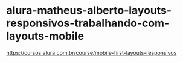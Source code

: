# alura-matheus-alberto-layouts-responsivos-trabalhando-com-layouts-mobile
https://cursos.alura.com.br/course/mobile-first-layouts-responsivos
